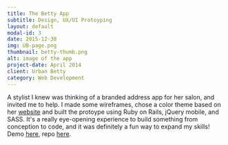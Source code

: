 ```yaml
---
title: The Betty App
subtitle: Design, UX/UI Protoyping
layout: default
modal-id: 3
date: 2015-12-30
img: UB-page.png
thumbnail: betty-thumb.png
alt: image of the app
project-date: April 2014
client: Urban Betty
category: Web Development
---
```


A stylist I knew was thinking of a branded address app for her salon, and invited me to help. I made some wireframes, chose a color theme based on her [website](http://urbanbetty.com/) and built the protoype using Ruby on Rails, jQuery mobile, and SASS. It's a really eye-opening experience to build something from conception to code, and it was definitely a fun way to expand my skills! Demo [here](http://bettyapp.herokuapp.com), repo [here](https://github.com/risatrix/bettyApp).
